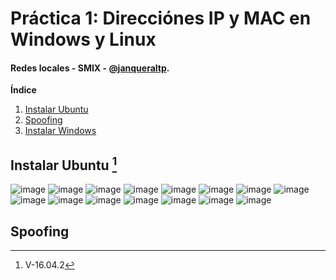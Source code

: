 # Práctica 1: Direcciónes IP y MAC en Windows y Linux
#### Redes locales - SMIX - [@janqueraltp](https://github.com/janqueraltp).

**Índice**
1. [Instalar Ubuntu](#id1)
2. [Spoofing](#id2)
3. [Instalar Windows](#id3)

<div id='id1' />

## Instalar Ubuntu [^nombreDeTuNota]
[^nombreDeTuNota]: V-16.04.2

![image](https://user-images.githubusercontent.com/116662838/215844099-cbb00f1c-34ac-408f-98e1-4d6b58ebdb6b.png)
![image](https://user-images.githubusercontent.com/116662838/215844260-ec9ae651-b23c-427a-a508-f857dcf10591.png)
![image](https://user-images.githubusercontent.com/116662838/215844291-fa3f67e1-fa21-4bc2-b3fa-f1830aa57838.png)
![image](https://user-images.githubusercontent.com/116662838/215844368-946dfc13-999c-4562-a37c-cee02660b261.png)
![image](https://user-images.githubusercontent.com/116662838/215844774-a94a1f2f-856b-40bf-a852-d0d9738a4067.png)
![image](https://user-images.githubusercontent.com/116662838/215844802-10a25d97-f513-4a22-b7a8-5177dc5f95fa.png)
![image](https://user-images.githubusercontent.com/116662838/215844829-d82a52fb-b2a3-485d-90dc-30a8d09a4598.png)
![image](https://user-images.githubusercontent.com/116662838/215844854-d7a1aa19-2465-44b6-a4ef-84f002fd4833.png)
![image](https://user-images.githubusercontent.com/116662838/215844885-16add5d6-efa3-492d-ace0-635449c250b6.png)
![image](https://user-images.githubusercontent.com/116662838/215844902-880d9391-9cbb-4655-852c-261f50e1468f.png)
![image](https://user-images.githubusercontent.com/116662838/215844955-36227e13-bc24-402a-9b4f-d125bac1ab8e.png)
![image](https://user-images.githubusercontent.com/116662838/215845340-ea4bede9-7f60-4e9f-b2d1-94171983fa96.png)
![image](https://user-images.githubusercontent.com/116662838/215848843-0a5a1708-7729-4377-877e-e5f6f526a2ed.png)
![image](https://user-images.githubusercontent.com/116662838/215849402-d3e6192c-110c-440a-b103-2c2d036ff0ca.png)
![image](https://user-images.githubusercontent.com/116662838/215849855-43a2babd-523e-47d3-ae60-5118511f9f01.png)


<div id='id3' />

## Spoofing
